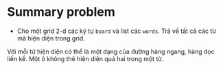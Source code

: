# Summary problem

- Cho một grid 2-d các ký tự `board` và list các `words`. Trả về tất cả các từ mà hiện diện trong grid.

Với mỗi từ hiện diện có thể là một dạng của đường hàng ngang, hàng dọc liền kề. Một ô không thê hiện diện quá hai trong một từ.
